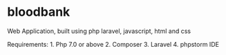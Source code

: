 # bloodbank
 Web Application, built using php laravel, javascript, html and css

Requirements:
    1. Php 7.0 or above
    2. Composer
    3. Laravel
    4. phpstorm IDE
 
